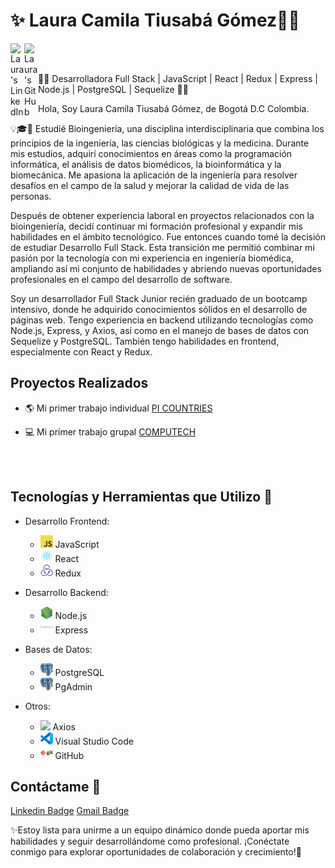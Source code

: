 
#   ✨ Laura Camila Tiusabá Gómez👩‍💻

<a href="https://www.linkedin.com/in/laura-tiusab%C3%A1-g%C3%B3mez-005614268/">
  <img align="left" alt="Laura's LinkedIn" width="22px" src="https://cdn.jsdelivr.net/npm/simple-icons@v3/icons/linkedin.svg" />
</a>
<a href="https://github.com/LauraCamila99">
  <img align="left" alt="Laura's GitHub" width="22px" src="https://cdn.jsdelivr.net/npm/simple-icons@v3/icons/github.svg" />
</a>

<br/>
<br/>

👩‍💻 Desarrolladora Full Stack | JavaScript | React | Redux | Express | Node.js | PostgreSQL | Sequelize 👩‍💼

Hola, Soy Laura Camila Tiusabá Gómez, de Bogotá D.C Colombia.

💡🎓💼 Estudié Bioingeniería, una disciplina interdisciplinaria que combina los principios de la ingeniería, las ciencias biológicas y la medicina. Durante mis estudios, adquirí conocimientos en áreas como la programación informática, el análisis de datos biomédicos, la bioinformática y la biomecánica. Me apasiona la aplicación de la ingeniería para resolver desafíos en el campo de la salud y mejorar la calidad de vida de las personas.

Después de obtener experiencia laboral en proyectos relacionados con la bioingeniería, decidí continuar mi formación profesional y expandir mis habilidades en el ámbito tecnológico. Fue entonces cuando tomé la decisión de estudiar Desarrollo Full Stack. Esta transición me permitió combinar mi pasión por la tecnología con mi experiencia en ingeniería biomédica, ampliando así mi conjunto de habilidades y abriendo nuevas oportunidades profesionales en el campo del desarrollo de software.

Soy un desarrollador Full Stack Junior recién graduado de un bootcamp intensivo, donde he adquirido conocimientos sólidos en el desarrollo de páginas web. Tengo experiencia en backend utilizando tecnologías como Node.js, Express, y Axios, así como en el manejo de bases de datos con Sequelize y PostgreSQL. También tengo habilidades en frontend, especialmente con React y Redux. 

 ## Proyectos Realizados
 
 - 🌎 Mi primer trabajo individual [PI COUNTRIES](https://github.com/LauraCamila99/Proyecto-Individual-Countries)
 
 - 💻 Mi primer trabajo grupal [COMPUTECH](https://github.com/LauraCamila99/CompuTech)
  <br>
  
  <br>
  


## Tecnologías y Herramientas que Utilizo 🚀
   
- Desarrollo Frontend:
  - <code><img height="20" src="https://raw.githubusercontent.com/github/explore/80688e429a7d4ef2fca1e82350fe8e3517d3494d/topics/javascript/javascript.png"></code> JavaScript
  - <code><img height="20" src="https://raw.githubusercontent.com/github/explore/80688e429a7d4ef2fca1e82350fe8e3517d3494d/topics/react/react.png"></code> React
  - <code><img height="20" src="https://raw.githubusercontent.com/github/explore/80688e429a7d4ef2fca1e82350fe8e3517d3494d/topics/redux/redux.png"></code> Redux

- Desarrollo Backend:
  - <code><img height="20" src="https://raw.githubusercontent.com/github/explore/80688e429a7d4ef2fca1e82350fe8e3517d3494d/topics/nodejs/nodejs.png"></code> Node.js
  - <code><img height="20" src="https://raw.githubusercontent.com/github/explore/80688e429a7d4ef2fca1e82350fe8e3517d3494d/topics/express/express.png"></code> Express

- Bases de Datos:
  - <code><img height="20" src="https://raw.githubusercontent.com/github/explore/80688e429a7d4ef2fca1e82350fe8e3517d3494d/topics/postgresql/postgresql.png"></code> PostgreSQL
  - <code><img height="20" src="https://raw.githubusercontent.com/github/explore/80688e429a7d4ef2fca1e82350fe8e3517d3494d/topics/postgresql/postgresql.png"></code> PgAdmin

- Otros:
  - <code><img height="20" src="https://raw.githubusercontent.com/github/explore/80688e429a7d4ef2fca1e82350fe8e3517d3494d/topics/axios/axios.png"></code> Axios
  - <code><img height="20" src="https://raw.githubusercontent.com/github/explore/80688e429a7d4ef2fca1e82350fe8e3517d3494d/topics/visual-studio-code/visual-studio-code.png"></code> Visual Studio Code
  - <code><img height="20" src="https://raw.githubusercontent.com/github/explore/80688e429a7d4ef2fca1e82350fe8e3517d3494d/topics/git/git.png"></code> GitHub


## Contáctame 💬
[Linkedin Badge](https://www.linkedin.com/in/laura-tiusab%C3%A1-g%C3%B3mez-005614268/) [Gmail Badge](lautiu9@gmail.com)


✨Estoy lista para unirme a un equipo dinámico donde pueda aportar mis habilidades y seguir desarrollándome como profesional. ¡Conéctate conmigo para explorar oportunidades de colaboración y crecimiento!🌱


